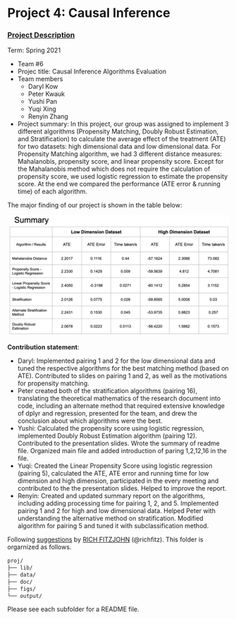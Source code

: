 # Project 4: Causal Inference

### [Project Description](doc/project4_desc.md)

Term: Spring 2021

+ Team #6
+ Projec title: Causal Inference Algorithms Evaluation
+ Team members
	+ Daryl Kow
	+ Peter Kwauk
	+ Yushi Pan
	+ Yuqi Xing
	+ Renyin Zhang
+ Project summary: In this project, our group was assigned to implement 3 different algorithms (Propensity Matching, Doubly Robust Estimation, and Stratification) to calculate the average effect of the treatment (ATE) for two datasets: high dimensional data and low dimensional data. For Propensity Matching algorithm, we had 3 different distance measures: Mahalanobis, propensity score, and linear propensity score. Except for the Mahalanobis method which does not require the calculation of propensity score, we used logistic regression to estimate the propensity score. At the end we compared the performance (ATE error & running time) of each algorithm.

The major finding of our project is shown in the table below:

![](figs/summary.png)
	
**Contribution statement**: 
+ Daryl: Implemented pairing 1 and 2 for the low dimensional data and tuned the respective algorithms for the best matching method (based on ATE). Contributed to slides on pairing 1 and 2, as well as the motivations for propensity matching.
+ Peter created both of the stratification algorithms (pairing 16), translating the theoretical mathematics of the research document into code, including an alternate method that required extensive knowledge of dplyr and regression, presented for the team, and drew the conclusion about which algorithms were the best. 
+ Yushi: Calculated the propensity score using logistic regression, implemented Doubly Robust Estimation algorithm (pairing 12). Contributed to the presentation slides. Wrote the summary of readme file. Organized main file and added introduction of paring 1,2,12,16 in the file.
+ Yuqi: Created the Linear Propensity Score using logistic regression (pairing 5), calculated the ATE, ATE error and running time for low dimension and high dimension, participated in the every meeting and contributed to the the presentation slides. Helped to improve the report. 
+ Renyin: Created and updated summary report on the algorithms, including adding processing time for pairing 1, 2, and 5. Implemented pairing 1 and 2 for high and low dimensional data. Helped Peter with understanding the alternative method on stratification. Modified algorithm for pairing 5 and tuned it with subclassification method. 


Following [suggestions](http://nicercode.github.io/blog/2013-04-05-projects/) by [RICH FITZJOHN](http://nicercode.github.io/about/#Team) (@richfitz). This folder is orgarnized as follows.

```
proj/
├── lib/
├── data/
├── doc/
├── figs/
└── output/
```

Please see each subfolder for a README file.
